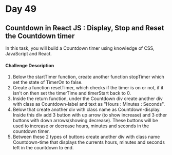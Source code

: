 # Day 49 

## Countdown in React JS : Display, Stop and Reset the Countdown timer

In this task, you will build a Countdown timer using knowledge of CSS, JavaScript and React.


#### Challenge Description 
1. Below the startTimer function, create another function stopTimer which set the state of TimerOn to false.
2. Create a function resetTimer, which checks if the timer is on or not, if it isn't on then set the timerTime and timerStart back to 0.
3. Inside the return function, under the Countdown div create another div with class as Countdown-label and text as "Hours : Minutes : Seconds".
4. Below that create another div with class name as Countdown-display. Inside this div add 3 button with up arrow (to show increase) and 3 other buttons with down arrows(showing decrease). These buttons will be used to increase or decrease hours, minutes and seconds in the countdown timer. 
5. Between these 2 types of buttons create another div with class name Countdown-time that displays the currents hours, minutes and seconds left in the countdown to end.